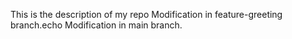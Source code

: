 This is the description of my repo
Modification in feature-greeting branch.echo Modification in main branch.
